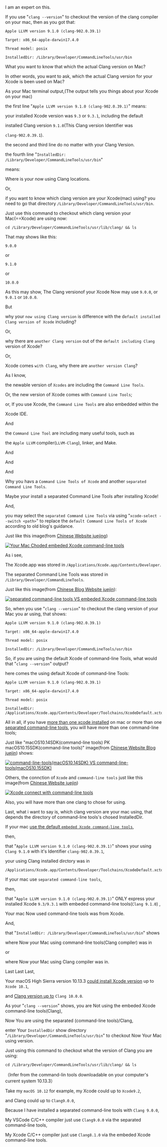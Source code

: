 I am an expert on this.

If you use "`clang --version`" to checkout the version of the clang compiler on your mac, then as you got that:

    Apple LLVM version 9.1.0 (clang-902.0.39.1)

    Target: x86_64-apple-darwin17.4.0

    Thread model: posix

    InstalledDir: /Library/Developer/CommandLineTools/usr/bin

What you want to know that which the actual Clang version on Mac?

In other words, you want to ask, which the actual Clang version for your Xcode is been used on Mac?

As your Mac terminal output,(The output tells you things about your Xcode on your mac)

the first line "`Apple LLVM version 9.1.0 (clang-902.0.39.1)`" means:

your installed Xcode version was `9.3` or `9.3.1`, including the default 

installed Clang version `9.1.0`(This Clang version Identifier was

`clang-902.0.39.1`).

the second and third line do no matter with your Clang Version.

the fourth line "`InstalledDir: /Library/Developer/CommandLineTools/usr/bin`"

means:

Where is your now using Clang locations. 

Or, 

if you want to know which clang version are your Xcode(mac) using? you need to go that directory `/Library/Developer/CommandLineTools/usr/bin`.

Just use this command to checkout which clang version your Mac(==Xcode) are using now:

    cd /Library/Developer/CommandLineTools/usr/lib/clang/ && ls

That may shows like this:

    9.0.0

or 

    9.1.0

or 

    10.0.0

As this may show, The Clang versionof your Xcode Now may use `9.0.0`, or `9.0.1` or `10.0.0`.

But 

why your `now using Clang version` is difference with the d`efault installed Clang version of Xcode` including?

Or,

why there are `another Clang version` out of the `default including Clang` version of Xcode?

Or,

Xcode comes `with Clang`, why there are `another version Clang`?

As I know, 

the newable version of `Xcodes` are including the `Command Line Tools`.

Or, the new version of Xcode comes with `Command Line Tools`; 

or, If you use Xcode, the `Command Line Tools`  are also embedded within the 

Xcode IDE.

And 

the `Command Line Tool` are including many useful tools, such as 

the `Apple LLVM` compiler(`LLVM-Clang`), linker, and Make. 

And

And

And

Why you havs a `Command Line Tools of Xcode` and another `separated Command Line Tools`.

Maybe your install a separated Command Line Tools after installing Xcode!

And, 

you may select the `separated Command Line Tools` via using "`xcode-select --switch <path>`" to replace the `default Command Line Tools of Xcode`
according to old blog's guidance.

Just like this image(from [Chinese Website juejing][1])

[![Your Mac Choded embeded Xcode command-line tools][2]][2]

As i see,

The Xcode.app was stored in `/Applications/Xcode.app/Contents/Developer`.

The separated Command Line Tools was stored in `/Library/Developer/CommandLineTools`.

Just like this image(from [Chinese Blog Website juejin][1]):

[![separated command-line tools VS embeded Xcode command-line tools][3]][3]

So, when you use "`clang --version`" to checkout the clang version of your Mac you ar using, that shows:

    Apple LLVM version 9.1.0 (clang-902.0.39.1)

    Target: x86_64-apple-darwin17.4.0

    Thread model: posix

    InstalledDir: /Library/Developer/CommandLineTools/usr/bin

So, if you are using the default Xcode of command-line Tools, what would that "`clang --version`" output?

here comes the using default Xcode of command-line Tools:

    Apple LLVM version 9.1.0 (clang-902.0.39.1)

    Target: x86_64-apple-darwin17.4.0

    Thread model: posix

    InstalledDir: /Applications/Xcode.app/Contents/Developer/Toolchains/XcodeDefault.xctoolchain/usr/bin

All in all, if you have [more than one xcode installed][4] on mac or more than one [separated command-line tools][5], you will have more than one command-line tools;

Just like "macOS10.14SDK(command-line tools) PK macOS10.15SDK(command-line tools)" image(from [Chinese Website Blog juejin][1]) shows:

[![command-line-tools(macOS10.14SDK) VS command-line-tools(macOS10.15SDK)][6]][6]


Others, the connction of `Xcode` and `command-line tools` just like this image(from [Chinese Website juejin][1])

[![Xcode connect with command-line tools][7]][7]

Also, you will have more than one clang to chose for using.

Last, what i want to say is, which clang version are your mac using, that depends the directory of command-line tools's chosed InstalledDir.

If your mac [use the default `embeded Xcode command-line tools`][8],

then, 

that "`Apple LLVM version 9.1.0 (clang-902.0.39.1)`" shows your using `Clang 9.1.0` with it's Identifier `clang-902.0.39.1`, 

your using Clang installed dirctory was in 

    /Applications/Xcode.app/Contents/Developer/Toolchains/XcodeDefault.xctoolchain/usr/bin

If your mac use `separated command-line tools`,

then,

that "`Apple LLVM version 9.1.0 (clang-902.0.39.1)`" ONLY express your installed Xcode `9.3/9.3.1` with embeded command-line tools(`Clang 9.1.0`) ,

Your mac Now used command-line tools was from Xcode.

And, 

that "`InstalledDir: /Library/Developer/CommandLineTools/usr/bin`" shows

where Now your Mac using command-line tools(Clang compiler) was in 

or 

where Now your Mac using Clang compiler was in.

Last Last Last,

Your macOS High Sierra version 10.13.3 [could install Xcode version][9] up to `Xcode 10.1`, 

and [Clang version up to][10] `Clang 10.0.0`.

As your "`clang --version`" shows, you are Not using the embeded Xcode command-line tools(Clang),

Now You are using the separated (command-line tools)/Clang, 

enter Your `InstalledDir` show directory "`/Library/Developer/CommandLineTools/usr/bin`" to checkout Now Your Mac using version.

Just using this command to checkout what the version of Clang you are using:

    cd /Library/Developer/CommandLineTools/usr/lib/clang/ && ls 

（Infer from the command-lin tools downloadable on your computer's current system 10.13.3）

Take my `macOS 10.12` for example, my Xcode could up to `Xcode9.2`, 

and Clang could up to `Clang9.0.0`,

Because I have installed a separated command-line tools with `Clang 9.0.0`,

My VSCode C/C++ compiler just use `Clang9.0.0` via the separated command-line tools,

My Xcode C/C++ compiler just use `Clang8.1.0` via the embeded Xcode command-line tools.


  [1]: https://juejin.cn/post/6844904052271087624
  [2]: https://i.stack.imgur.com/8pbwh.png
  [3]: https://i.stack.imgur.com/OozLl.png
  [4]: https://stackoverflow.com/questions/669367/can-i-have-multiple-xcode-versions-installed
  [5]: https://apple.stackexchange.com/questions/196368/command-line-tools-difference
  [6]: https://i.stack.imgur.com/5N9mi.png
  [7]: https://i.stack.imgur.com/ZFxOd.png
  [8]: https://gist.github.com/yamaya/2924292
  [9]: https://developer.apple.com/download/all/?q=xcode
  [10]: https://en.wikipedia.org/wiki/Xcode#Toolchain_versions
